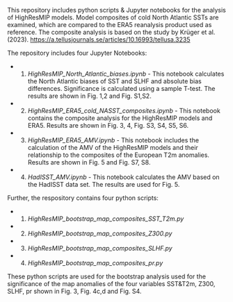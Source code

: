 This repository includes python scripts & Jupyter notebooks for the analysis of HighResMIP models. Model composites of cold North Atlantic SSTs are examined, which are compared to the ERA5 reanalysis product used as reference. The composite analysis is based on the study by Krüger et al. (2023). https://a.tellusjournals.se/articles/10.16993/tellusa.3235  

The repository includes four Jupyter Notebooks:

* 1) *HighResMIP_North_Atlantic_biases.ipynb* - This notebook calculates the North Atlantic biases of SST and SLHF and absolute bias differences. Significance is calculated using a sample T-test. The results are shown in Fig. 1,2 and Fig. S1,S2.

* 2) *HighResMIP_ERA5_cold_NASST_composites.ipynb* - This notebook contains the composite analysis for the HighResMIP models and ERA5. Results are shown in Fig. 3, 4, Fig. S3, S4, S5, S6.

* 3) *HighResMIP_ERA5_AMV.ipynb* - This notebook includes the calculation of the AMV of the HighResMIP models and their relationship to the composites of the European T2m anomalies. Results are shown in Fig. 5 and Fig. S7, S8.

* 4) *HadISST_AMV.ipynb* - This notebook calculates the AMV based on the HadISST data set. The results are used for Fig. 5.


Further, the respository contains four python scripts:

* 1) *HighResMIP_bootstrap_map_composites_SST_T2m.py*  
* 2) *HighResMIP_bootstrap_map_composites_Z300.py*
* 3) *HighResMIP_bootstrap_map_composites_SLHF.py*
* 4) *HighResMIP_bootstrap_map_composites_pr.py*

These python scripts are used for the bootstrap analysis used for the significance of the map anomalies of the four variables SST&T2m, Z300, SLHF, pr shown in Fig. 3, Fig. 4c,d and Fig. S4.
